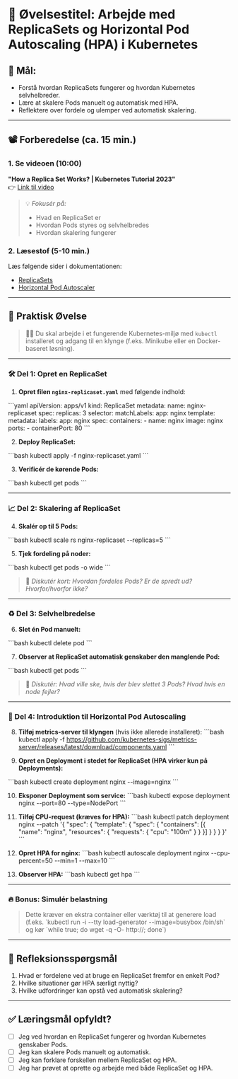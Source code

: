 # 🧭 Øvelsestitel: Arbejde med ReplicaSets og Horizontal Pod Autoscaling (HPA) i Kubernetes

## 🎯 Mål:
- Forstå hvordan ReplicaSets fungerer og hvordan Kubernetes selvhelbreder.
- Lære at skalere Pods manuelt og automatisk med HPA.
- Reflektere over fordele og ulemper ved automatisk skalering.

---

## 📽️ Forberedelse (ca. 15 min.)

### 1. **Se videoen (10:00)**
**"How a Replica Set Works? | Kubernetes Tutorial 2023"**  
👉 [Link til video](https://www.youtube.com/watch?v=iC-WxZGhFqs)

> 💡 *Fokusér på:*
> - Hvad en ReplicaSet er
> - Hvordan Pods styres og selvhelbredes
> - Hvordan skalering fungerer

### 2. **Læsestof (5-10 min.)**
Læs følgende sider i dokumentationen:
- [ReplicaSets](https://kubernetes.io/docs/concepts/workloads/controllers/replicaset/)
- [Horizontal Pod Autoscaler](https://kubernetes.io/docs/tasks/run-application/horizontal-pod-autoscale/)

---

## 🔧 Praktisk Øvelse

> 👨‍🔬 Du skal arbejde i et fungerende Kubernetes-miljø med `kubectl` installeret og adgang til en klynge (f.eks. Minikube eller en Docker-baseret løsning).

---

### 🛠️ Del 1: Opret en ReplicaSet

1. **Opret filen `nginx-replicaset.yaml`** med følgende indhold:

\`\`\`yaml
apiVersion: apps/v1
kind: ReplicaSet
metadata:
  name: nginx-replicaset
spec:
  replicas: 3
  selector:
    matchLabels:
      app: nginx
  template:
    metadata:
      labels:
        app: nginx
    spec:
      containers:
      - name: nginx
        image: nginx
        ports:
        - containerPort: 80
\`\`\`

2. **Deploy ReplicaSet:**

\`\`\`bash
kubectl apply -f nginx-replicaset.yaml
\`\`\`

3. **Verificér de kørende Pods:**

\`\`\`bash
kubectl get pods
\`\`\`

---

### 📈 Del 2: Skalering af ReplicaSet

4. **Skalér op til 5 Pods:**

\`\`\`bash
kubectl scale rs nginx-replicaset --replicas=5
\`\`\`

5. **Tjek fordeling på noder:**

\`\`\`bash
kubectl get pods -o wide
\`\`\`

> 💬 *Diskutér kort: Hvordan fordeles Pods? Er de spredt ud? Hvorfor/hvorfor ikke?*

---

### ♻️ Del 3: Selvhelbredelse

6. **Slet én Pod manuelt:**

\`\`\`bash
kubectl delete pod <pod-navn>
\`\`\`

7. **Observer at ReplicaSet automatisk genskaber den manglende Pod:**

\`\`\`bash
kubectl get pods
\`\`\`

> 💬 *Diskutér: Hvad ville ske, hvis der blev slettet 3 Pods? Hvad hvis en node fejler?*

---

### 🤖 Del 4: Introduktion til Horizontal Pod Autoscaling

8. **Tilføj metrics-server til klyngen** (hvis ikke allerede installeret):
\`\`\`bash
kubectl apply -f https://github.com/kubernetes-sigs/metrics-server/releases/latest/download/components.yaml
\`\`\`

9. **Opret en Deployment i stedet for ReplicaSet (HPA virker kun på Deployments):**

\`\`\`bash
kubectl create deployment nginx --image=nginx
\`\`\`

10. **Eksponer Deployment som service:**
\`\`\`bash
kubectl expose deployment nginx --port=80 --type=NodePort
\`\`\`

11. **Tilføj CPU-request (kræves for HPA):**
\`\`\`bash
kubectl patch deployment nginx --patch '{
  "spec": {
    "template": {
      "spec": {
        "containers": [{
          "name": "nginx",
          "resources": {
            "requests": {
              "cpu": "100m"
            }
          }
        }]
      }
    }
  }
}'
\`\`\`

12. **Opret HPA for nginx:**
\`\`\`bash
kubectl autoscale deployment nginx --cpu-percent=50 --min=1 --max=10
\`\`\`

13. **Observer HPA:**
\`\`\`bash
kubectl get hpa
\`\`\`

---

### 🔥 Bonus: Simulér belastning

> Dette kræver en ekstra container eller værktøj til at generere load (f.eks. \`kubectl run -i --tty load-generator --image=busybox /bin/sh\` og kør \`while true; do wget -q -O- http://<nginx-service>; done\`)

---

## 💬 Refleksionsspørgsmål

1. Hvad er fordelene ved at bruge en ReplicaSet fremfor en enkelt Pod?
2. Hvilke situationer gør HPA særligt nyttig?
3. Hvilke udfordringer kan opstå ved automatisk skalering?

---

## ✅ Læringsmål opfyldt?

- [ ] Jeg ved hvordan en ReplicaSet fungerer og hvordan Kubernetes genskaber Pods.
- [ ] Jeg kan skalere Pods manuelt og automatisk.
- [ ] Jeg kan forklare forskellen mellem ReplicaSet og HPA.
- [ ] Jeg har prøvet at oprette og arbejde med både ReplicaSet og HPA.